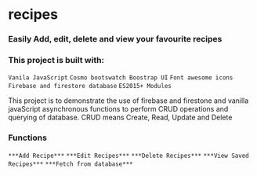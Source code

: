# recipes

### Easily Add, edit, delete and view your favourite recipes ###

### This project is built with: ###
`Vanila JavaScript`
`Cosmo bootswatch Boostrap UI`
`Font awesome icons`
`Firebase and firestore database`
`ES2015+ Modules`

This project is to demonstrate the use of firebase and firestone and vanilla javaScript asynchronous functions to perform CRUD operations and querying of database. CRUD means Create, Read, Update and Delete

### Functions ###
`***Add Recipe***`
`***Edit Recipes***`
`***Delete Recipes***`
`***View Saved Recipes***`
`***Fetch from database***`


